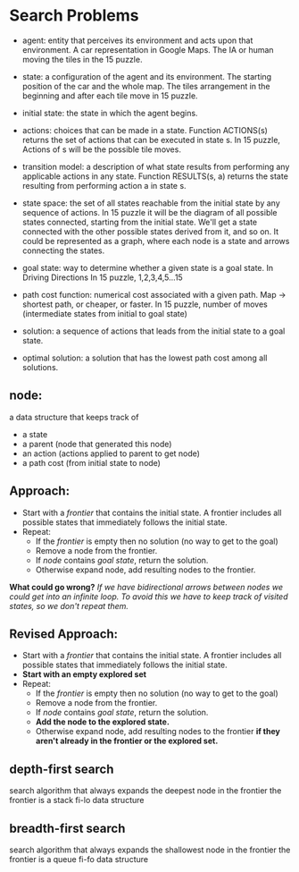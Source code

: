 # Search Problems
- agent: entity that perceives its environment and acts upon that environment. A car representation in Google Maps. The IA or human moving the tiles in the 15 puzzle.
  
- state: a configuration of the agent and its environment. The starting position of the car and the whole map. The tiles arrangement in the beginning and after each tile move in 15 puzzle.

- initial state: the state in which the agent begins.

- actions: choices that can be made in a state. Function ACTIONS(s) returns the set of actions that can be executed in state s. In 15 puzzle, Actions of s will be the possible tile moves.

- transition model: a description of what state results from performing any applicable actions in any state. Function RESULTS(s, a) returns the state resulting from performing action a in state s.

- state space: the set of all states reachable from the initial state by any sequence of actions. In 15 puzzle it will be the diagram of all possible states connected, starting from the initial state. We'll get a state connected with the other possible states derived from it, and so on. It could be represented as a graph, where each node is a state and arrows connecting the states.

- goal state: way to determine whether a given state is a goal state. In Driving Directions In 15 puzzle, 1,2,3,4,5...15

- path cost function: numerical cost associated with a given path. Map -> shortest path, or cheaper, or faster. In 15 puzzle, number of moves (intermediate states from initial to goal state)

- solution: a sequence of actions that leads from the initial state to a goal state.
- optimal solution: a solution that has the lowest path cost among all solutions.

## node: 
a data structure that keeps track of
  - a state
  - a parent (node that generated this node)
  - an action (actions applied to parent to get node)
  - a path cost (from initial state to node)

## Approach:
- Start with a *frontier* that contains the initial state. A frontier includes all possible states that immediately follows the initial state.
- Repeat:
  - If the *frontier* is empty then no solution (no way to get to the goal)
  -  Remove a node from the frontier.
  -  If *node* contains *goal state*, return the solution.
  -  Otherwise expand node, add resulting nodes to the frontier.
  
**What could go wrong?**
_If we have bidirectional arrows between nodes we could get into an infinite loop. To avoid this we have to keep track of visited states, so we don't repeat them._
## Revised Approach:
- Start with a *frontier* that contains the initial state. A frontier includes all possible states that immediately follows the initial state.
- __Start with an empty explored set__
- Repeat:
  - If the *frontier* is empty then no solution (no way to get to the goal)
  -  Remove a node from the frontier.
  -  If *node* contains *goal state*, return the solution.
  -  __Add the node to the explored state.__
  -  Otherwise expand node, add resulting nodes to the frontier __if they aren't already in the frontier or the explored set.__

## depth-first search
search algorithm that always expands the deepest node in the frontier
the frontier is a stack fi-lo data structure

## breadth-first search
search algorithm that always expands the shallowest node in the frontier
the frontier is a queue fi-fo data structure